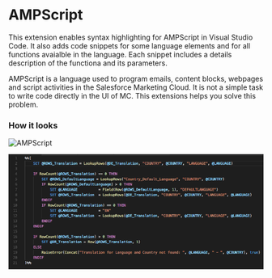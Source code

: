 # AMPScript

This extension enables syntax highlighting for AMPScript in Visual Studio Code. It also adds code snippets for some language elements and for all functions avaialble in the language. Each snippet includes a details description of the functiona and its parameters.

AMPScript is a language used to program emails, content blocks, webpages and script activities in the Salesforce Marketing Cloud. It is not a simple task to write code directly in the UI of MC. This extensions helps you solve this problem.

### How it looks

![AMPScript](https://raw.githubusercontent.com/Bizcuit/vscode-ampscript/master/demo.gif)

![AMPScript](https://raw.githubusercontent.com/Bizcuit/vscode-ampscript/master/screenshot.png)
